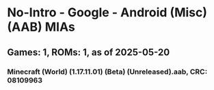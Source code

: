 # No-Intro - Google - Android (Misc) (AAB) MIAs
## Games: 1, ROMs: 1, as of 2025-05-20

### Minecraft (World) (1.17.11.01) (Beta) (Unreleased).aab, CRC: 08109963
